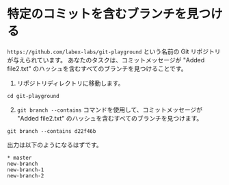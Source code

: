 # 特定のコミットを含むブランチを見つける

`https://github.com/labex-labs/git-playground` という名前の Git リポジトリが与えられています。 あなたのタスクは、コミットメッセージが "Added file2.txt" のハッシュを含むすべてのブランチを見つけることです。

1. リポジトリディレクトリに移動します。

```shell
cd git-playground
```

2. `git branch --contains` コマンドを使用して、コミットメッセージが "Added file2.txt" のハッシュを含むすべてのブランチを見つけます。

```shell
git branch --contains d22f46b
```

出力は以下のようになるはずです。

```shell
* master
new-branch
new-branch-1
new-branch-2
```
